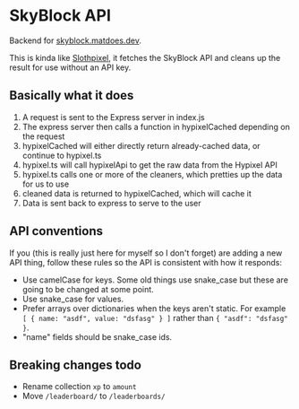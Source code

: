 # SkyBlock API

Backend for [skyblock.matdoes.dev](https://github.com/skyblockstats/skyblock-stats).

This is kinda like [Slothpixel](https://github.com/slothpixel/core), it fetches the SkyBlock API and cleans up the result for use without an API key.

## Basically what it does

1) A request is sent to the Express server in index.js
2) The express server then calls a function in hypixelCached depending on the request
3) hypixelCached will either directly return already-cached data, or continue to hypixel.ts
4) hypixel.ts will call hypixelApi to get the raw data from the Hypixel API
5) hypixel.ts calls one or more of the cleaners, which pretties up the data for us to use
6) cleaned data is returned to hypixelCached, which will cache it
7) Data is sent back to express to serve to the user

## API conventions

If you (this is really just here for myself so I don't forget) are adding a new API thing, follow these rules so the API is consistent with how it responds:
- Use camelCase for keys. Some old things use snake_case but these are going to be changed at some point.
- Use snake_case for values.
- Prefer arrays over dictionaries when the keys aren't static. For example `[ { name: "asdf", value: "dsfasg" } ]` rather than `{ "asdf": "dsfasg" }`.
- "name" fields should be snake_case ids.

## Breaking changes todo
- Rename collection `xp` to `amount`
- Move `/leaderboard/` to `/leaderboards/`
